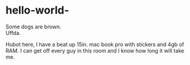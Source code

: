 # hello-world-
Some dogs are brown.    
Uffda.

Hubot here, I have a beat up 15in. mac book pro with stickers and 4gb of RAM.
I can get off every guy in this room and I know how long it will take me. 

